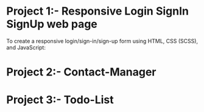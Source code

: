 # Project 1:-  Responsive Login SignIn SignUp web page
To create a responsive login/sign-in/sign-up form using HTML, CSS (SCSS), and JavaScript:

#  Project 2:- Contact-Manager

#  Project 3:- Todo-List 


